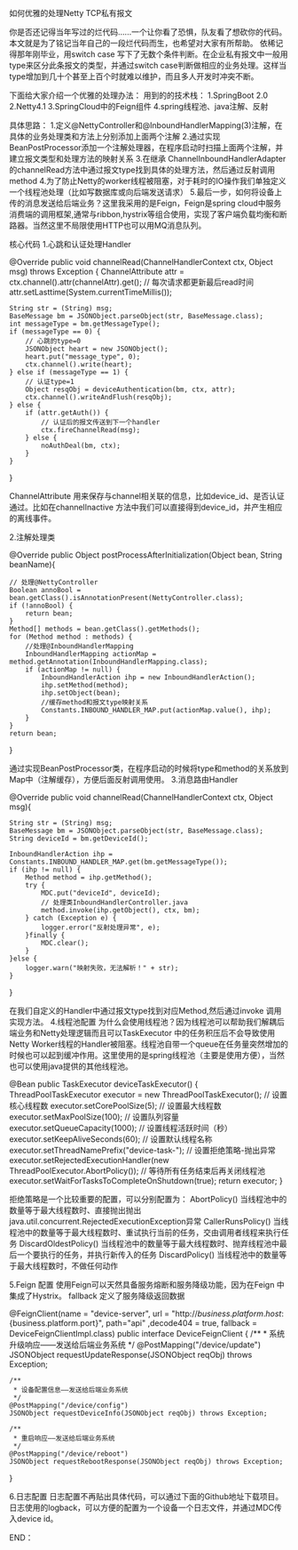 


如何优雅的处理Netty TCP私有报文

你是否还记得当年写过的烂代码......一个让你看了恐惧，队友看了想砍你的代码。本文就是为了铭记当年自己的一段烂代码而生，也希望对大家有所帮助。
依稀记得那年刚毕业，用switch case 写下了无数个条件判断。在企业私有报文中一般用type来区分此条报文的类型，并通过switch case判断做相应的业务处理。这样当type增加到几十个甚至上百个时就难以维护，而且多人开发时冲突不断。

下面给大家介绍一个优雅的处理办法：
用到的的技术栈：
1.SpringBoot 2.0
2.Netty4.1
3.SpringCloud中的Feign组件
4.spring线程池、java注解、反射

具体思路：
1.定义@NettyController和@InboundHandlerMapping(3)注解，在具体的业务处理类和方法上分别添加上面两个注解
2.通过实现BeanPostProcessor添加一个注解处理器，在程序启动时扫描上面两个注解，并建立报文类型和处理方法的映射关系
3.在继承 ChannelInboundHandlerAdapter的channelRead方法中通过报文type找到具体的处理方法，然后通过反射调用method
4.为了防止Netty的worker线程被阻塞，对于耗时的IO操作我们单独定义一个线程池处理（比如写数据库或向后端发送请求）
5.最后一步，如何将设备上传的消息发送给后端业务？这里我采用的是Feign，Feign是spring cloud中服务消费端的调用框架,通常与ribbon,hystrix等组合使用，实现了客户端负载均衡和断路器。当然这里不局限使用HTTP也可以用MQ消息队列。

核心代码
1.心跳和认证处理Handler

@Override
public void channelRead(ChannelHandlerContext ctx, Object msg) throws Exception {
	ChannelAttribute attr = ctx.channel().attr(channelAttr).get();
	// 每次请求都更新最后read时间
	attr.setLasttime(System.currentTimeMillis());

	String str = (String) msg;
	BaseMessage bm = JSONObject.parseObject(str, BaseMessage.class);
	int messageType = bm.getMessageType();
	if (messageType == 0) {
		// 心跳的type=0
		JSONObject heart = new JSONObject();
		heart.put("message_type", 0);
		ctx.channel().write(heart);
	} else if (messageType == 1) {
		// 认证type=1
		Object resqObj = deviceAuthentication(bm, ctx, attr);
		ctx.channel().writeAndFlush(resqObj);
	} else {
		if (attr.getAuth()) {
			// 认证后的报文传送到下一个handler
			ctx.fireChannelRead(msg);
		} else {
			noAuthDeal(bm, ctx);
		}
	}
}

 
ChannelAttribute 用来保存与channel相关联的信息，比如device_id、是否认证通过。比如在channelInactive 方法中我们可以直接得到device_id，并产生相应的离线事件。

2.注解处理类

@Override
public Object postProcessAfterInitialization(Object bean, String beanName){

	// 处理@NettyController
	Boolean annoBool = bean.getClass().isAnnotationPresent(NettyController.class);
	if (!annoBool) {
		return bean;
	}
	Method[] methods = bean.getClass().getMethods();
	for (Method method : methods) {
		//处理@InboundHandlerMapping
		InboundHandlerMapping actionMap = method.getAnnotation(InboundHandlerMapping.class);
		if (actionMap != null) {
			InboundHandlerAction ihp = new InboundHandlerAction();
			ihp.setMethod(method);
			ihp.setObject(bean);
			//缓存method和报文type映射关系
			Constants.INBOUND_HANDLER_MAP.put(actionMap.value(), ihp);
		}
	}
	return bean;
}

通过实现BeanPostProcessor类，在程序启动的时候将type和method的关系放到Map中（注解缓存），方便后面反射调用使用。
3.消息路由Handler

@Override
public void channelRead(ChannelHandlerContext ctx, Object msg){

	String str = (String) msg;
	BaseMessage bm = JSONObject.parseObject(str, BaseMessage.class);
	String deviceId = bm.getDeviceId();

	InboundHandlerAction ihp = Constants.INBOUND_HANDLER_MAP.get(bm.getMessageType());
	if (ihp != null) {
		Method method = ihp.getMethod();
		try {
			MDC.put("deviceId", deviceId);
			// 处理类InboundHandlerController.java
			method.invoke(ihp.getObject(), ctx, bm);
		} catch (Exception e) {
			logger.error("反射处理异常", e);
		}finally {
			MDC.clear();
		}
	}else {
		logger.warn("映射失败，无法解析！" + str);
	}
}

在我们自定义的Handler中通过报文type找到对应Method,然后通过invoke 调用实现方法。
4.线程池配置
为什么会使用线程池？因为线程池可以帮助我们解耦后端业务和Netty处理逻辑而且可以TaskExecutor 中的任务积压后不会导致使用Netty Worker线程的Handler被阻塞。线程池自带一个queue在任务量突然增加的时候也可以起到缓冲作用。这里使用的是spring线程池（主要是使用方便），当然也可以使用java提供的其他线程池。

@Bean
public TaskExecutor deviceTaskExecutor() {
	ThreadPoolTaskExecutor executor = new ThreadPoolTaskExecutor();
	// 设置核心线程数
	executor.setCorePoolSize(5);
	// 设置最大线程数
	executor.setMaxPoolSize(100);
	// 设置队列容量
	executor.setQueueCapacity(1000);
	// 设置线程活跃时间（秒）
	executor.setKeepAliveSeconds(60);
	// 设置默认线程名称
	executor.setThreadNamePrefix("device-task-");
	// 设置拒绝策略-抛出异常
	executor.setRejectedExecutionHandler(new ThreadPoolExecutor.AbortPolicy());
	// 等待所有任务结束后再关闭线程池
	executor.setWaitForTasksToCompleteOnShutdown(true);
	return executor;
}

拒绝策略是一个比较重要的配置，可以分别配置为：
AbortPolicy() 当线程池中的数量等于最大线程数时、直接抛出抛出java.util.concurrent.RejectedExecutionException异常
CallerRunsPolicy() 当线程池中的数量等于最大线程数时、重试执行当前的任务，交由调用者线程来执行任务
DiscardOldestPolicy() 当线程池中的数量等于最大线程数时、抛弃线程池中最后一个要执行的任务，并执行新传入的任务
DiscardPolicy() 当线程池中的数量等于最大线程数时，不做任何动作

5.Feign 配置
使用Feign可以天然具备服务熔断和服务降级功能，因为在Feign 中集成了Hystrix。
fallback 定义了服务降级返回数据

@FeignClient(name = "device-server", url = "http://${business.platform.host}:${business.platform.port}", path="api" ,decode404 = true, fallback = DeviceFeignClientImpl.class)
public interface DeviceFeignClient {
	/**
	 * 系统升级响应——发送给后端业务系统
	 */
    @PostMapping("/device/update")
    JSONObject requestUpdateResponse(JSONObject reqObj) throws Exception;
    
    /**
     * 设备配置信息——发送给后端业务系统
     */
    @PostMapping("/device/config")
    JSONObject requestDeviceInfo(JSONObject reqObj) throws Exception;
    
    /**
     * 重启响应——发送给后端业务系统
     */
    @PostMapping("/device/reboot")
    JSONObject requestRebootResponse(JSONObject reqObj) throws Exception;
    
}

6.日志配置
日志配置不再贴出具体代码，可以通过下面的Github地址下载项目。
日志使用的logback，可以方便的配置为一个设备一个日志文件，并通过MDC传入device id。

END：

